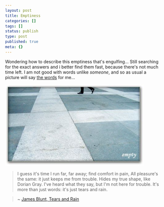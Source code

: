 ```yaml
---
layout: post
title: Emptiness
categories: []
tags: []
status: publish
type: post
published: true
meta: {}
---
```

Wondering how to describe this emptiness that's engulfing... Still searching for the exact answers and i better find them fast, because there's not much time left. I am not good with words unlike _someone_, and so as usual a picture will say [the words](http://www.seeklyrics.com/lyrics/James-Blunt/Tears-And-Rain.html) for me...

![](/img/empty2.jpg)

>  

> I guess it's time I run far, far away; find comfort in pain, All pleasure's the same: it just keeps me from trouble. Hides my true shape, like Dorian Gray. I've heard what they say, but I'm not here for trouble. It's more than just words: it's just tears and rain.

> ~ [James Blunt, Tears and Rain](http://www.youtube.com/watch?v=K_BsJDXja0s)


